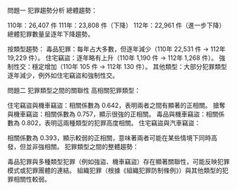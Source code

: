 問題一
犯罪趨勢分析
總體趨勢：

110年：26,407 件
111年：23,808 件（下降）
112年：22,961 件（進一步下降）
總體犯罪數量呈逐年下降趨勢。

按類型趨勢：
毒品犯罪：每年占大多數，但逐年減少（110年 22,531 件 → 112年 19,229 件）。
住宅竊盜：逐年略有上升（110年 1,190 件 → 112年 1,268 件）。
強制性交：穩定增加（110年 105 件 → 112年 130 件）。
其他類型：大部分犯罪類型逐年減少，例外如住宅竊盜和強制性交。

問題二
犯罪類型之間的關聯性
高相關犯罪類型：

住宅竊盜與機車竊盜：相關係數為 0.642，表明兩者之間有顯著的正相關。
搶奪與機車竊盜：相關係數為 0.757，顯示很強的正相關。
毒品與機車竊盜：相關係數為 0.802，表明這兩種類型的犯罪高度相關。
住宅竊盜與汽車竊盜：

相關係數為 0.393，顯示較弱的正相關，意味著兩者可能在某些情境下同時高發，但並非強相關。
犯罪類型之間的整體趨勢：

毒品犯罪與多種類型犯罪（例如強盜、機車竊盜）存在顯著關聯性，可能反映犯罪模式或犯罪團體的連結。
組織犯罪（根據《組織犯罪防制條例》）與其他類型的犯罪相關性較弱。